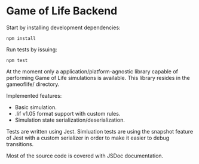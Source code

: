 # Game of Life Backend

Start by installing development dependencies:
```
npm install
```

Run tests by issuing:
```
npm test
```

At the moment only a application/platform-agnostic library capable of performing Game of Life simulations is available. This library resides in the gameoflife/ directory.

Implemented features:
* Basic simulation.
* .lif v1.05 format support with custom rules.
* Simulation state serialization/deserialization.

Tests are written using Jest. Simluation tests are using the snapshot feature of Jest with a custom serializer in order to make it easier to debug transitions.

Most of the source code is covered with JSDoc documentation.

